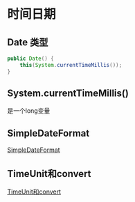 # 时间日期

## Date 类型
```Java
public Date() {
    this(System.currentTimeMillis());
}
```

## System.currentTimeMillis()
是一个long变量

## SimpleDateFormat
[SimpleDateFormat](SimpleDateFormat.md)

## TimeUnit和convert
[TimeUnit和convert](TimeUnit和convert.md)
